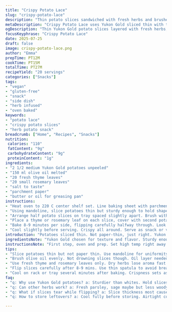 ```yaml
---
title: "Crispy Potato Lace"
slug: "crispy-potato-lace"
description: "Thin potato slices sandwiched with fresh herbs and brushed with melted oil. Baked at high heat until golden and crispy, flipping halfway to ensure even cooking. Uses Yukon Gold potatoes for sturdiness and richness. Oil swapped for olive to add dimension. Basil replaced with thyme and rosemary for an earthy note. Ready in about 25 minutes, yields 20 portions. Ideal for a crunchy snack or side. Gluten, lactose, nut, and egg free."
metaDescription: "Crispy Potato Lace uses Yukon Gold sliced thin with thyme and rosemary. Layered, brushed with olive oil, baked high heat till golden crisp. Vegan, gluten-free snack or side."
ogDescription: "Thin Yukon Gold potato slices layered with fresh herbs, brushed with olive oil, baked till crisp and golden. Earthy thyme and rosemary give a rustic crunch."
focusKeyphrase: "Crispy Potato Lace"
date: 2025-07-25
draft: false
image: crispy-potato-lace.png
author: "Emma"
prepTime: PT12M
cookTime: PT15M
totalTime: PT27M
recipeYield: "20 servings"
categories: ["Snacks"]
tags:
- "vegan"
- "gluten-free"
- "snack"
- "side dish"
- "herb infused"
- "oven baked"
keywords:
- "potato lace"
- "crispy potato slices"
- "herb potato snack"
breadcrumb: ["Home", "Recipes", "Snacks"]
nutrition: 
 calories: "110"
 fatContent: "9g"
 carbohydrateContent: "9g"
 proteinContent: "1g"
ingredients:
- "2 1/2 medium Yukon Gold potatoes unpeeled"
- "150 ml olive oil melted"
- "20 fresh thyme leaves"
- "20 small rosemary leaves"
- "salt to taste"
- "parchment paper"
- "butter or oil for greasing pan"
instructions:
- "Heat oven to 220 C center shelf set. Line baking sheet with parchment and grease lightly."
- "Using mandoline, slice potatoes thin but sturdy enough to hold shape. Aim for about 20 slices total."
- "Arrange half potato slices on tray spaced slightly apart. Brush with olive oil."
- "Place a thyme or rosemary leaf on each slice, cover with second potato slice. Brush top with oil, sprinkle salt."
- "Bake 8-9 minutes per side, flipping carefully halfway through. Look for golden edges, tender but crisp texture."
- "Cool slightly before serving. Crispy all around. Serve as snack or veggie side."
introduction: "Potatoes sliced thin. Not paper-thin, just right. Yukon Gold adds buttery hint without butter. Olive oil brushes on, herbs tucked between layers - thyme, rosemary. Not basil. Fresh but earthy. Hot oven. Quick bake. Flip once. Golden brown edges crisp around tender center. Sharp fragrant hints from herbs. Snack or side, versatile. No gluten, no dairy, no nuts, no eggs. Simple but feels fancy. Rustic yet refined. Easy prep, tricky timing. Perfect for casual dinner or fancy appetizer. Cruelty-free, plant-friendly. Not complicated. Just potatoes, herbs, oil, heat. Fall-apart crisp. Hands messy but worth it."
ingredientsNote: "Yukon Gold chosen for texture and flavor. Sturdy enough for slices that don’t tear easily during cooking. Olive oil adds fruity depth instead of plain butter. Herbs switched for thyme and rosemary for woodsy notes, less sweet than basil. Reduce risk brittle slices break by controlling thickness—too thin means shrinking, tearing; too thick won't crisp properly. Salt is key—enhances potato flavor. Must grease parchment else sticks. Use fresh herbs for aroma; dry ones don't work here. This balance keeps it crunchy yet tender inside. Slicing uniformity affects baking time and texture. Kitchen mandoline recommended for even thinness. Adjust oil quantity as needed. If available, use high-quality olive oil to avoid bitterness."
instructionsNote: "First step, oven and prep. Set high temp right away for immediate sear. Line sheet thoroughly with greased parchment for even cooking and easy removal. Slice potatoes with care; too thin breaks, too thick no crisp. Arrange half slices on sheet spaced slightly apart to allow even heat distribution. Brush oil generously but not drowning; keeps crispness and flavor. Position one herb leaf on each slice for essence, cover with second slice, then oil brushed top and salted lightly. Bake about 8-9 minutes per side, timing varies with oven and exact thickness. Flip gently with spatula to avoid tearing. When golden at edges and tender inside, done. Cool briefly before serving for best crunch. Any leftover slices do best reheated, crisp will soften if stored long. Experiment with herbs but fresh only, dry herbs lose aroma in short cook time."
tips:
- "Slice potatoes thin but not paper thin. Use mandoline for uniformity. Too thin means tearing and shrinking. Too thick, no crisp. Aim thickness so slices hold shape but crisp up."
- "Brush olive oil evenly. Not drowning slices though. Oil layer needed to crisp edges, avoid dryness. Use quality olive oil to cut bitterness. Melted helps brush smoothly. Salt lightly after oil."
- "Use fresh thyme and rosemary leaves only. Dry herbs lose aroma fast at high heat. Fresh herb between layers trap flavor but keep crisp inside. Don’t skip herb placement or flavor weakens."
- "Flip slices carefully after 8-9 mins. Use thin spatula to avoid breakage. Flip evenly for golden edges on all sides. Oven temps vary so watch doneness cues, not just time. Parchment helps no stick."
- "Cool on rack or tray several minutes after baking. Crispness sets as heat escapes. Serve warm or room temp. Leftovers reheat best in oven or air fryer. Microwaving softens crisp texture and herbs lose punch."
faq:
- "q: Why use Yukon Gold potatoes? a: Sturdier than whites. Hold slices better. Richer buttery flavor but no butter added. Avoid waxy or starchy extremes for best crisp and shape."
- "q: Can other herbs work? a: Fresh parsley, sage maybe but less woody flavor. Dry herbs no. Freshness critical for aroma. Herb leaf size matters too - small leaves or torn pieces struggle to stay in place."
- "q: What if slices tear while flipping? a: Slice thickness most cause. Use firm slices. Mandoline adjust blade. Flip with thin spatula. Grease parchment well to reduce sticking. Patience on flip helps."
- "q: How to store leftovers? a: Cool fully before storing. Airtight container in fridge short term. Reheat in oven for best crunch. Microwave burns out crisp. Freeze not recommended for texture loss."

---
```

